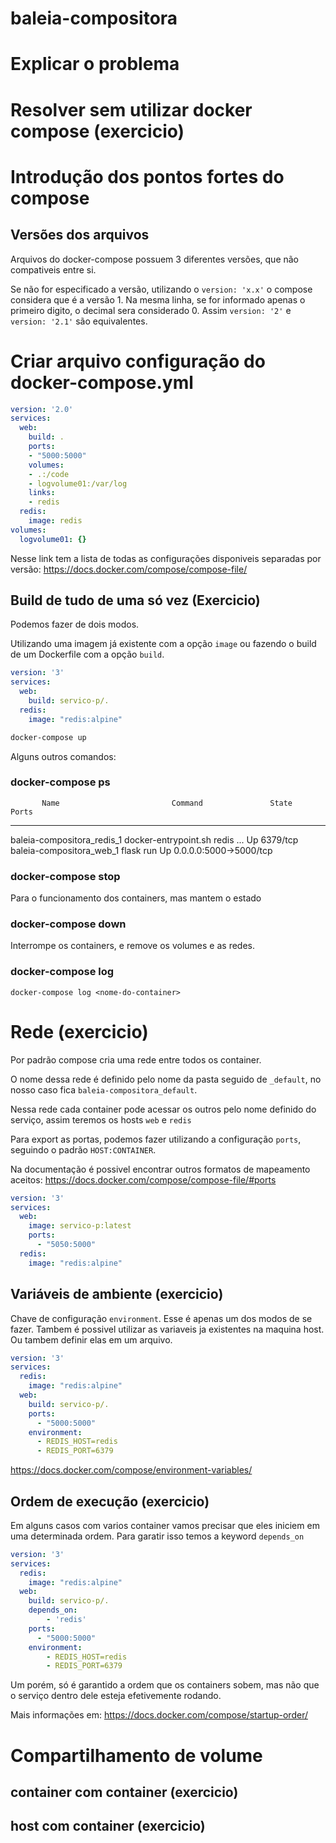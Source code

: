 # baleia-compositora


# Explicar o problema
# Resolver sem utilizar docker compose (exercicio)

# Introdução dos pontos fortes do compose
## Versões dos arquivos

Arquivos do docker-compose possuem 3 diferentes versões, que não compativeis entre si.

Se não for especificado a versão, utilizando o `version: 'x.x'` o compose considera que é a versão 1.
Na mesma linha, se for informado apenas o primeiro digito, o decimal sera considerado 0. Assim `version: '2'` e `version: '2.1'` são equivalentes.


# Criar arquivo configuração do docker-compose.yml

```yml
version: '2.0'
services:
  web:
    build: .
    ports:
    - "5000:5000"
    volumes:
    - .:/code
    - logvolume01:/var/log
    links:
    - redis
  redis:
    image: redis
volumes:
  logvolume01: {}
```

Nesse link tem a lista de todas as configurações disponiveis separadas por versão:
https://docs.docker.com/compose/compose-file/


## Build de tudo de uma só vez (Exercicio)

Podemos fazer de dois modos.

Utilizando uma imagem já existente com a opção `image` ou fazendo o build de um Dockerfile com a opção `build`.

```yml
version: '3'
services:
  web:
    build: servico-p/.
  redis:
    image: "redis:alpine"
```

```sh
docker-compose up
```

Alguns outros comandos:

### docker-compose ps

           Name                         Command               State           Ports         
--------------------------------------------------------------------------------------------
baleia-compositora_redis_1   docker-entrypoint.sh redis ...   Up      6379/tcp              
baleia-compositora_web_1     flask run                        Up      0.0.0.0:5000->5000/tcp

### docker-compose stop

Para o funcionamento dos containers, mas mantem o estado

### docker-compose down

Interrompe os containers, e remove os volumes e as redes.

### docker-compose log

```
docker-compose log <nome-do-container>
```



# Rede (exercicio)

Por padrão compose cria uma rede entre todos os container.

O nome dessa rede é definido pelo nome da pasta seguido de `_default`, no nosso caso fica `baleia-compositora_default`.

Nessa rede cada container pode acessar os outros pelo nome definido do serviço, assim teremos os hosts `web` e `redis`

Para export as portas, podemos fazer utilizando a configuração `ports`, seguindo o padrão `HOST:CONTAINER`.

Na documentação é possivel encontrar outros formatos de mapeamento aceitos: https://docs.docker.com/compose/compose-file/#ports


```yml
version: '3'
services:
  web:
    image: servico-p:latest
    ports:
      - "5050:5000"
  redis:
    image: "redis:alpine"
```


## Variáveis de ambiente (exercicio)

Chave de configuração `environment`.
Esse é apenas um dos modos de se fazer. Tambem é possivel utilizar as variaveis ja existentes na maquina host.
Ou tambem definir elas em um arquivo.


```yml
version: '3'
services:
  redis:
    image: "redis:alpine"
  web:
    build: servico-p/.
    ports:
      - "5000:5000"
    environment:
      - REDIS_HOST=redis
      - REDIS_PORT=6379
```

https://docs.docker.com/compose/environment-variables/


## Ordem de execução (exercicio)

Em alguns casos com varios container vamos precisar que eles iniciem em uma determinada ordem.
Para garatir isso temos a keyword `depends_on`

```yml
version: '3'
services:
  redis:
    image: "redis:alpine"
  web:
    build: servico-p/.
    depends_on:
        - 'redis'
    ports:
      - "5000:5000"
    environment:
        - REDIS_HOST=redis
        - REDIS_PORT=6379
```

Um porém, só é garantido a ordem que os containers sobem, mas não que o serviço dentro dele esteja efetivemente rodando.

Mais informações em: https://docs.docker.com/compose/startup-order/

# Compartilhamento de volume
## container com container (exercicio)
## host com container (exercicio)